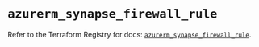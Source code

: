 # `azurerm_synapse_firewall_rule`

Refer to the Terraform Registry for docs: [`azurerm_synapse_firewall_rule`](https://registry.terraform.io/providers/hashicorp/azurerm/3.104.0/docs/resources/synapse_firewall_rule).
